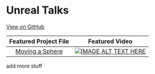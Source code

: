 ---
---

# Unreal Talks
[View on GitHub](https://github.com/UnrealTalks/UnrealTalks.github.io)


|Featured Project File | Featured Video |
|:-:|:-:|
|[Moving a Sphere](https://github.com/UnrealTalks/UnrealTalks-Sphere) | [![IMAGE ALT TEXT HERE](http://img.youtube.com/vi/yxigaCW4Knc/0.jpg)](http://www.youtube.com/watch?v=yxigaCW4Knc)|

add more stuff

